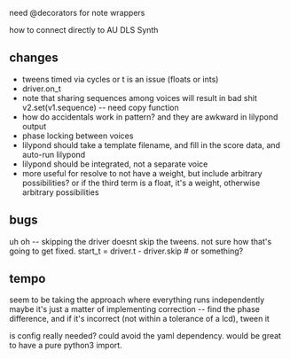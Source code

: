 need @decorators for note wrappers

how to connect directly to AU DLS Synth

## changes
- tweens timed via cycles or t is an issue (floats or ints)
- driver.on_t
- note that sharing sequences among voices will result in bad shit v2.set(v1.sequence) -- need copy function
- how do accidentals work in pattern? and they are awkward in lilypond output
- phase locking between voices
- lilypond should take a template filename, and fill in the score data, and auto-run lilypond
- lilypond should be integrated, not a separate voice
- more useful for resolve to not have a weight, but include arbitrary possibilities? or if the third term is a float, it's a weight, otherwise arbitrary possibilities


## bugs
uh oh -- skipping the driver doesnt skip the tweens. not sure how that's going to get fixed.
start_t = driver.t - driver.skip   # or something?


## tempo
seem to be taking the approach where everything runs independently
maybe it's just a matter of implementing correction -- find the phase difference, and if it's incorrect (not within a tolerance of a lcd), tween it


is config really needed? could avoid the yaml dependency. would be great to have a pure python3 import.

